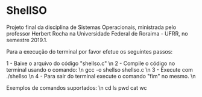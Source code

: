 # ShellSO
Projeto final da disciplina de Sistemas Operacionais, ministrada pelo professor Herbert Rocha na Universidade Federal de Roraima - UFRR, no semestre 2019.1.

Para a execução do terminal por favor efetue os seguintes passos:

1 - Baixe o arquivo do código "shellso.c" \n
2 - Compile o código no terminal usando o comando: \n
    gcc -o shellso shellso.c \n
3 - Execute com ./shellso \n
4 - Para sair do terminal execute o comando "fim" no mesmo. \n

Exemplos de comandos suportados: \n
cd
ls
pwd
cat
wc
